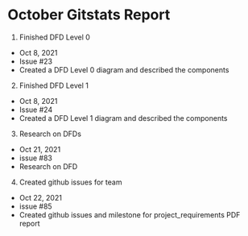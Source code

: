 # October Gitstats Report

1. Finished DFD Level 0
  - Oct 8, 2021
  - Issue #23
  - Created a DFD Level 0 diagram and described the components
  
2. Finished DFD Level 1
  - Oct 8, 2021
  - Issue #24
  - Created a DFD Level 1 diagram and described the components

3. Research on DFDs
  - Oct 21, 2021
  - issue #83
  - Research on DFD

4. Created github issues for team
  - Oct 22, 2021
  - issue #85
  - Created github issues and milestone for project_requirements PDF report